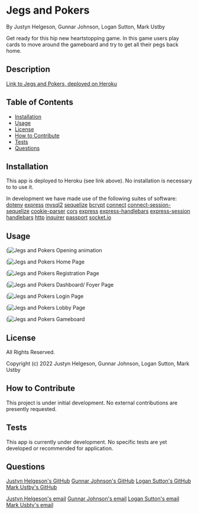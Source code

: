 # Jegs and Pokers
By Justyn Helgeson, Gunnar Johnson, Logan Sutton, Mark Ustby

Get ready for this hip new heartstopping game. In this game users play cards to move around the gameboard and try to get all their pegs back home. 

## Description





[Link to Jegs and Pokers, deployed on Heroku](https://jegs-pokers.herokuapp.com/)

## Table of Contents  

- [Installation](#installation)  
- [Usage](#usage)  
- [License](#license)  
- [How to Contribute](#how-to-contribute)  
- [Tests](#tests)  
- [Questions](#questions)  

## Installation

This app is deployed to Heroku (see link above). No installation is necessary to to use it.

In development we have made use of the following suites of software:
 [dotenv](https://www.npmjs.com/package/dotenv) 
 [express](https://www.npmjs.com/package/express)
 [mysql2](https://www.npmjs.com/package/mysql2)
 [sequelize](https://www.npmjs.com/package/sequelize)
 [bcrypt](https://www.npmjs.com/package/bcrypt)
 [connect](https://www.npmjs.com/package/connect)
 [connect-session-sequelize](https://www.npmjs.com/package/connect-session-sequelize)
 [cookie-parser](https://www.npmjs.com/package/cookie-parser)
 [cors](https://www.npmjs.com/package/cors)
 [express](https://www.npmjs.com/package/express)
 [express-handlebars](https://www.npmjs.com/package/express-handlebars)
 [express-session](https://www.npmjs.com/package/express-session)
 [handlebars](https://www.npmjs.com/package/handlebars)
 [http](https://www.npmjs.com/package/http)
 [inquirer](https://www.npmjs.com/package/inquirer)
 [passport](https://www.npmjs.com/package/passport)
 [socket.io](https://www.npmjs.com/package/socket.io)
  

## Usage



(![Jegs and Pokers Opening animation](https://user-images.githubusercontent.com/103286445/184280967-474931b2-5c5d-4658-a4bd-1f553506a50b.png)


(![Jegs and Pokers Home Page](https://user-images.githubusercontent.com/103286445/184280613-6c39134d-571c-4879-acd4-a5bdd92cf115.png)

(![Jegs and Pokers Registration Page](https://user-images.githubusercontent.com/103286445/184280672-21af4528-1940-4b67-b591-72a7cdfcf2e0.png)

(![Jegs and Pokers Dashboard/ Foyer Page](https://user-images.githubusercontent.com/103286445/184280714-ec8feaa1-9050-4628-89ad-174b099496a0.png)

(![Jegs and Pokers Login Page](https://user-images.githubusercontent.com/103286445/184280788-9eb0c58f-6d5a-4505-9f06-17b9959c23da.png)

(![Jegs and Pokers Lobby Page](https://user-images.githubusercontent.com/103286445/184280819-3291c612-b6fa-4ddb-846a-a13e07a79871.png)

(![Jegs and Pokers Gameboard](https://user-images.githubusercontent.com/103286445/184280882-103751e8-f280-4c56-8805-b46177a81586.png)



## License

All Rights Reserved.

Copyright (c) 2022 Justyn Helgeson, Gunnar Johnson, Logan Sutton, Mark Ustby

## How to Contribute
  
This project is under initial development. No external contributions are presently requested.

## Tests

This app is currently under development. No specific tests are yet developed or recommended for application.

## Questions

[Justyn Helgeson's GitHub](https://github.com/jystyn)
[Gunnar Johnson's GitHub](https://github.com/fixedOtter)
[Logan Sutton's GitHub](https://github.com/LSton40)
[Mark Ustby's GitHub](https://github.com/Mark-U20)

[Justyn Helgeson's email](justyn.helgeson@gmail.com)
[Gunnar Johnson's email](fo1152rc@go.minnstate.edu)
[Logan Sutton's email](logan.sutton@gmail.com)
[Mark Usbty's email]()

